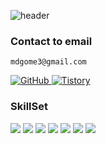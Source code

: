 ![header](https://capsule-render.vercel.app/api?type=waving&color=auto&height=300&section=header&text=Engineer&fontSize=80&animation=fadeIn&fontAlignY=30&desc=Study%20for%20Engineer%20Skill&descAlignY=51&descAlign=62)

### Contact to email
```
mdgome3@gmail.com
```

<a href = "https://github.com/mdgome"><img alt="GitHub" src ="https://img.shields.io/badge/GitHub-181717.svg?&style=for-the-badge&logo=GitHub&logoColor=white"/>
</a> <a href = "https://mdgome.tistory.com/"> <img alt="Tistory" src ="https://img.shields.io/badge/Tistory-white.svg?&style=for-the-badge"/></a>




### SkillSet
<img src ="https://img.shields.io/badge/ELK Stack-005571?style=for-the-badge&logo=Elastic Stack&logoColor=white"> <img src ="https://img.shields.io/badge/Python-3776AB?style=for-the-badge&logo=Python&logoColor=white"> <img src ="https://img.shields.io/badge/Airflow-017CEE?style=for-the-badge&logo=Apache Airflow&logoColor=white"> <img src ="https://img.shields.io/badge/Spark-E25A1C?style=for-the-badge&logo=Apache Spark&logoColor=white"> <img src ="https://img.shields.io/badge/Hadoop-66CCFF?style=for-the-badge&logo=Apache-Hadoop&logoColor=white"> <img src ="https://img.shields.io/badge/Kafka-231F20?style=for-the-badge&logo=Apache Kafka&logoColor=white"> <img src ="https://img.shields.io/badge/Docker-2496ED?style=for-the-badge&logo=Docker&logoColor=white"> 
